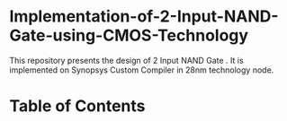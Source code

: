 # Implementation-of-2-Input-NAND-Gate-using-CMOS-Technology
This repository presents the design of 2 Input NAND Gate . It is implemented on Synopsys Custom Compiler in 28nm technology node.
# Table of Contents
